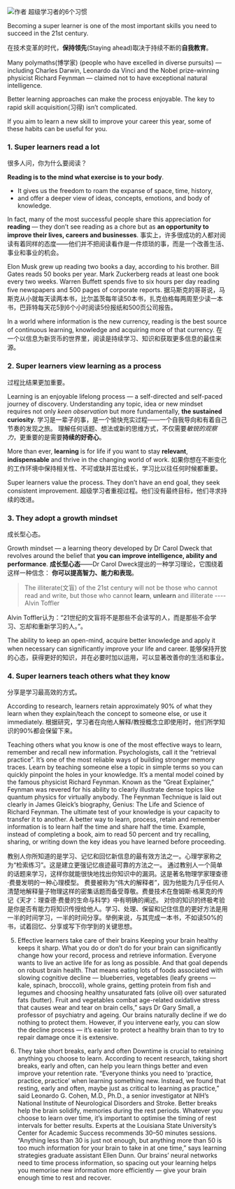 ![作者](./_image/2020-07-06-16-25-02.png)
超级学习者的6个习惯
 
Becoming a super learner is one of the most important skills you need to succeed in the 21st century. 

在技术变革的时代，**保持领先**(Staying ahead)取决于持续不断的**自我教育**。

Many polymaths(博学家) (people who have excelled in diverse pursuits) — including Charles Darwin, Leonardo da Vinci and the Nobel prize-winning physicist Richard Feynman — claimed not to have exceptional natural intelligence.

Better learning approaches can make the process enjoyable. The key to rapid skill acquisition(习得) isn’t complicated. 

If you aim to learn a new skill to improve your career this year, some of these habits can be useful for you.

### 1. Super learners read a lot  
很多人问，你为什么要阅读？

**Reading is to the mind what exercise is to your body**. 
* It gives us the freedom to roam the expanse of space, time, history, 
* and offer a deeper view of ideas, concepts, emotions, and body of knowledge.

In fact, many of the most successful people share this appreciation for **reading** — 
they don’t see reading as a chore but as **an opportunity to improve their lives, careers and businesses**.
事实上，许多很成功的人都对阅读有着同样的态度——他们并不把阅读看作是一件烦琐的事，而是一个改善生活、事业和事业的机会。

Elon Musk grew up reading two books a day, according to his brother. Bill Gates reads 50 books per year. Mark Zuckerberg reads at least one book every two weeks. Warren Buffett spends five to six hours per day reading five newspapers and 500 pages of corporate reports.
据马斯克的哥哥说，马斯克从小就每天读两本书，比尔盖茨每年读50本书，扎克伯格每两周至少读一本书，巴菲特每天花5到6个小时阅读5份报纸和500页公司报告。

In a world where information is the new currency, reading is the best source of continuous learning, knowledge and acquiring more of that currency.
在一个以信息为新货币的世界里，阅读是持续学习、知识和获取更多信息的最佳来源。

### 2. Super learners view learning as a process
过程比结果更加重要。

Learning is an enjoyable lifelong process — a self-directed and self-paced journey of discovery. 
Understanding any topic, idea or new mindset requires not only *keen observation* but more fundamentally, **the sustained curiosity**.
学习是一辈子的事，是一个愉快充实过程——一个自我导向和有着自己节奏的发现之旅。
理解任何话题、想法或新的思维方式，不仅需要*敏锐的观察力*，更重要的是需要**持续的好奇心**。

More than ever, **learning** is for life if you want to stay **relevant**, **indispensable** and thrive in the changing world of work.
如果你想在不断变化的工作环境中保持相关性、不可或缺并茁壮成长，学习比以往任何时候都重要。

Super learners value the process. They don’t have an end goal, they seek consistent improvement. 
超级学习者重视过程。他们没有最终目标，他们寻求持续的改进。

### 3. They adopt a growth mindset
成长型心态。

Growth mindset — a learning theory developed by Dr Carol Dweck that revolves around the belief that 
**you can improve intelligence, ability and performance**.
**成长型心态**——Dr Carol Dweck提出的一种学习理论，它围绕着这样一种信念：
**你可以提高智力、能力和表现**。

>The illiterate(文盲) of the 21st century will not be those who cannot read and write, but those who cannot **learn**, **unlearn** and illiterate  ----Alvin Toffler

Alvin Toffler认为：“21世纪的文盲将不是那些不会读写的人，而是那些不会学习、忘却和重新学习的人。”。

The ability to keep an open-mind, acquire better knowledge and apply it when necessary can significantly improve your life and career.
能够保持开放的心态，获得更好的知识，并在必要时加以运用，可以显著改善你的生活和事业。

### 4. Super learners teach others what they know
分享是学习最高效的方式。

According to research, learners retain approximately 90% of what they learn when they explain/teach the concept to someone else, or use it immediately.
根据研究，学习者在向他人解释/教授概念立即使用时，他们所学知识的90%都会保留下来。

Teaching others what you know is one of the most effective ways to learn, remember and recall new information. Psychologists, call it the “retrieval practice”. It’s one of the most reliable ways of building stronger memory traces.
Learn by teaching someone else a topic in simple terms so you can quickly pinpoint the holes in your knowledge. It’s a mental model coined by the famous physicist Richard Feynman.
Known as the “Great Explainer,” Feynman was revered for his ability to clearly illustrate dense topics like quantum physics for virtually anybody. The Feynman Technique is laid out clearly in James Gleick’s biography, Genius: The Life and Science of Richard Feynman.
The ultimate test of your knowledge is your capacity to transfer it to another. A better way to learn, process, retain and remember information is to learn half the time and share half the time. Example, instead of completing a book, aim to read 50 percent and try recalling, sharing, or writing down the key ideas you have learned before proceeding.


教别人你所知道的是学习、记忆和回忆新信息的最有效方法之一。心理学家称之为“检索练习”。这是建立更强记忆痕迹最可靠的方法之一。
通过教别人一个简单的话题来学习，这样你就能很快地找出你知识中的漏洞。这是著名物理学家理查德·费曼发明的一种心理模型。
费曼被称为“伟大的解释者”，因为他能为几乎任何人清楚地解释量子物理这样的密集话题而备受尊敬。费曼技术在詹姆斯·格莱克的传记《天才：理查德·费曼的生命与科学》中有明确的阐述。
对你的知识的终极考验是你是否有能力将知识传授给他人。学习、处理、保留和记住信息的更好方法是用一半的时间学习，一半的时间分享。举例来说，与其完成一本书，不如读50%的书，试着回忆、分享或写下你学到的关键思想。

5. Effective learners take care of their brains
Keeping your brain healthy keeps it sharp. What you do or don’t do for your brain can significantly change how your record, process and retrieve information. Everyone wants to live an active life for as long as possible. And that goal depends on robust brain health.
That means eating lots of foods associated with slowing cognitive decline — blueberries, vegetables (leafy greens — kale, spinach, broccoli), whole grains, getting protein from fish and legumes and choosing healthy unsaturated fats (olive oil) over saturated fats (butter).
Fruit and vegetables combat age-related oxidative stress that causes wear and tear on brain cells,” says Dr Gary Small, a professor of psychiatry and ageing.
Our brains naturally decline if we do nothing to protect them. However, if you intervene early, you can slow the decline process — it’s easier to protect a healthy brain than to try to repair damage once it is extensive.

6. They take short breaks, early and often
Downtime is crucial to retaining anything you choose to learn. According to recent research, taking short breaks, early and often, can help you learn things better and even improve your retention rate.
“Everyone thinks you need to ‘practice, practice, practice’ when learning something new. Instead, we found that resting, early and often, maybe just as critical to learning as practice,” said Leonardo G. Cohen, M.D., Ph.D., a senior investigator at NIH’s National Institute of Neurological Disorders and Stroke.
Better breaks help the brain solidify, memories during the rest periods. Whatever you choose to learn over time, it’s important to optimise the timing of rest intervals for better results.
Experts at the Louisiana State University’s Center for Academic Success recommends 30–50 minutes sessions. “Anything less than 30 is just not enough, but anything more than 50 is too much information for your brain to take in at one time,” says learning strategies graduate assistant Ellen Dunn.
Our brains’ neural networks need to time process information, so spacing out your learning helps you memorise new information more efficiently — give your brain enough time to rest and recover.
